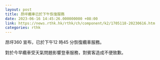 ```yaml
---
layout: post
title: 昂坪纜車已於下午恢復服務
date: 2023-06-16 14:45:26.000000000 +08:00
link: https://news.rthk.hk/rthk/ch/component/k2/1705118-20230616.htm
categories: rthk
---
```


昂坪360 宣布，已於下午12 時45 分恢復纜車服務。

對於今早纜車受天氣問題影響登車服務，對賓客造成不便致歉。
